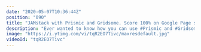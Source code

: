 ```yaml
---
date: "2020-05-07T10:36:44Z"
position: "090"
title: "JAMstack with Prismic and Gridsome. Score 100% on Google Page speed!"
description: "Ever wanted to know how you can use #Prismic and #Gridsome to make an awesome, super fast, #JAMstack website? This is your chance! In this 30 minute video I give you an overview of both Prismic and Gridsome and we dive into the code to see how it all connects.\n\nI could spend hours on going through the specifics on how to build a proper website. I might do that in a different video series, stay tuned! For now enjoy this more general overview of the tools and it should be enough to get you going!\n\nRead more about this project on the blog: https://timbenniks.nl/writings/a-new-website/\nThe project is open source: https://github.com/timbenniks/timbenniks2020/\n\nFollow me here:\nWebsite: https://timbenniks.nl/\nTwitter: https://twitter.com/timbenniks\nGithub: https://github.com/timbenniks"
image: "https://i.ytimg.com/vi/tqR2EO7Tivc/maxresdefault.jpg"
videoId: "tqR2EO7Tivc"
---
```


